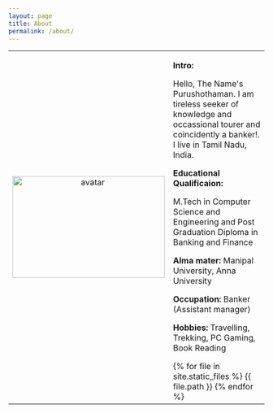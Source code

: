 ```yaml
---
layout: page
title: About
permalink: /about/
---
```

<table>
	<tr>
		<td width="300" align="center">
<img src="../assets/img/icon.jpg" alt="avatar" width="300" height="200" ></td>
<td>
	<p><b>Intro:</b></p>
	<p>
Hello, The Name's Purushothaman. I am tireless seeker of knowledge and occassional tourer and coincidently a banker!.
I live in Tamil Nadu, India. 
</p>
<p><b>Educational Qualificaion:</b> </p>
<p>
M.Tech in Computer Science and Engineering and Post Graduation Diploma in Banking and Finance</p>
<p><b>
Alma mater: </b>Manipal University, Anna University</p>
<p><b>Occupation:</b> Banker (Assistant manager)</p>

<p><b>Hobbies: </b>Travelling, Trekking, PC Gaming, Book Reading
</p>
{% for file in site.static_files %}
  {{ file.path }}
{% endfor %}

</td>
</tr>
</table>